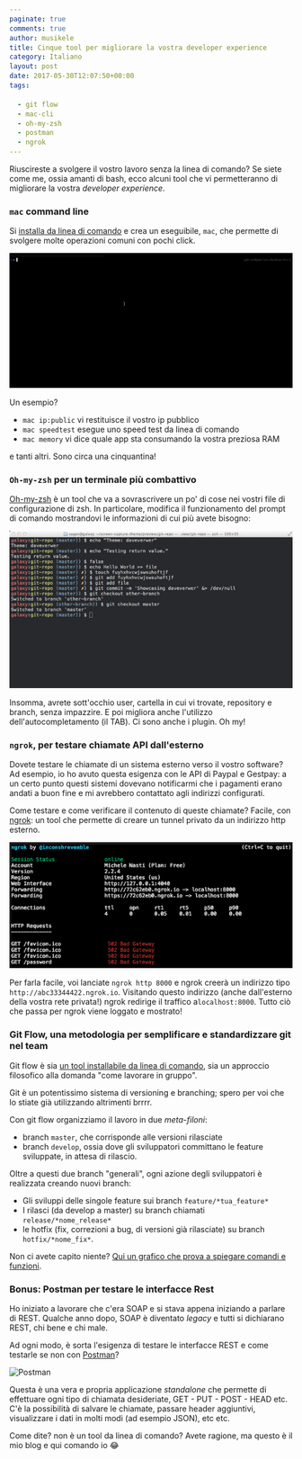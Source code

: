 ```yaml
---
paginate: true
comments: true
author: musikele
title: Cinque tool per migliorare la vostra developer experience
category: Italiano
layout: post
date: 2017-05-30T12:07:50+00:00
tags:
   
  - git flow
  - mac-cli
  - oh-my-zsh
  - postman
  - ngrok
---
```



Riuscireste a svolgere il vostro lavoro senza la linea di comando? Se siete come me, ossia amanti di bash, ecco alcuni tool che vi permetteranno di migliorare la vostra *developer experience*.

### `mac` command line

Si [installa da linea di comando](https://github.com/guarinogabriel/Mac-CLI) e crea un eseguibile, `mac`, che permette di svolgere molte operazioni comuni con pochi click.

![](/images/demo-mac-cli.gif)

Un esempio?

* `mac ip:public` vi restituisce il vostro ip pubblico
* `mac speedtest` esegue uno speed test da linea di comando
* `mac memory` vi dice quale app sta consumando la vostra preziosa RAM

e tanti altri. Sono circa una cinquantina!

### `Oh-my-zsh` per un terminale più combattivo

[Oh-my-zsh](https://github.com/robbyrussell/oh-my-zsh) è un tool che va a sovrascrivere un po' di cose nei vostri file di configurazione di zsh. In particolare, modifica il funzionamento del prompt di comando mostrandovi le informazioni di cui più avete bisogno:

![](/images/oh-my-zsh.jpg)

Insomma, avrete sott'occhio user, cartella in cui vi trovate, repository e branch, senza impazzire. E poi migliora anche l'utilizzo dell'autocompletamento (il TAB). Ci sono anche i plugin. Oh my!

### `ngrok`, per testare chiamate API dall'esterno

Dovete testare le chiamate di un sistema esterno verso il vostro software? Ad esempio, io ho avuto questa esigenza con le API di Paypal e Gestpay: a un certo punto questi sistemi dovevano notificarmi che i pagamenti erano andati a buon fine e mi avrebbero contattato agli indirizzi configurati.

Come testare e come verificare il contenuto di queste chiamate? Facile, con [ngrok](https://ngrok.com/): un tool che permette di creare un tunnel privato da un indirizzo http esterno.

![](/images/ngrok.png)

Per farla facile, voi lanciate `ngrok http 8000` e ngrok creerà un indirizzo tipo `http://abc33344422.ngrok.io`. Visitando questo indirizzo (anche dall'esterno della vostra rete privata!) ngrok redirige il traffico a`localhost:8000`. Tutto ciò che passa per ngrok viene loggato e mostrato!

### Git Flow, una metodologia per semplificare e standardizzare git nel team

Git flow è sia [un tool installabile da linea di comando](https://github.com/nvie/gitflow), sia un approccio filosofico alla domanda "come lavorare in gruppo".

Git è un potentissimo sistema di versioning e branching; spero per voi che lo stiate già utilizzando altrimenti brrrr.

Con git flow organizziamo il lavoro in due *meta-filoni*:

* branch `master`, che corrisponde alle versioni rilasciate
* branch `develop`, ossia dove gli sviluppatori committano le feature sviluppate, in attesa di rilascio.

Oltre a questi due branch "generali", ogni azione degli sviluppatori è realizzata creando nuovi branch:

* Gli sviluppi delle singole feature sui branch `feature/*tua_feature*`
* I rilasci (da develop a master) su branch chiamati `release/*nome_release*`
* le hotfix (fix, correzioni a bug, di versioni già rilasciate) su branch `hotfix/*nome_fix*`.

Non ci avete capito niente? [Qui un grafico che prova a spiegare comandi e funzioni](https://danielkummer.github.io/git-flow-cheatsheet/).

### Bonus: Postman per testare le interfacce Rest

Ho iniziato a lavorare che c'era SOAP e si stava appena iniziando a parlare di REST. Qualche anno dopo, SOAP è diventato *legacy* e tutti si dichiarano REST, chi bene e chi male. 

Ad ogni modo, è sorta l'esigenza di testare le interfacce REST e come testarle se non con [Postman](https://www.getpostman.com/)?

![Postman](https://www.getpostman.com/img/v2/logo-big.svg)

Questa è  una vera e propria applicazione *standalone* che permette di effettuare ogni tipo di chiamata desideriate, GET - PUT - POST - HEAD etc. C'è la possibilità di salvare le chiamate, passare header aggiuntivi, visualizzare i dati in molti modi (ad esempio JSON), etc etc.

Come dite? non è un tool da linea di comando? Avete ragione, ma questo è il mio blog e qui comando io 😂
